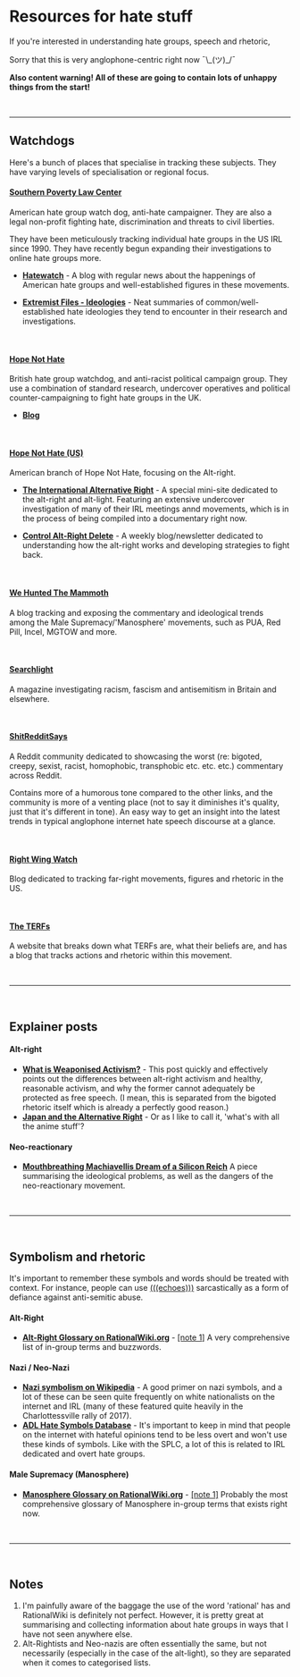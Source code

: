# Resources for hate stuff

If you're interested in understanding hate groups, speech and rhetoric, 

Sorry that this is very anglophone-centric right now ¯\\\_(ツ)_/¯

**Also content warning! All of these are going to contain lots of unhappy things from the start!**

<br/>

----

## Watchdogs

Here's a bunch of places that specialise in tracking these subjects. They have varying levels of specialisation or regional focus.

#### [Southern Poverty Law Center](https://www.splcenter.org)

American hate group watch dog, anti-hate campaigner. They are also a legal non-profit fighting hate, discrimination and threats to civil liberties. 

They have been meticulously tracking individual hate groups in the US IRL since 1990. They have recently begun expanding their investigations to online hate groups more.

- [**Hatewatch**](https://www.splcenter.org/hatewatch) - A blog with regular news about the happenings of American hate groups and well-established figures in these movements.

- [**Extremist Files - Ideologies**](https://www.splcenter.org/fighting-hate/extremist-files/ideology) - Neat summaries of common/well-established hate ideologies they tend to encounter in their research and investigations.

<br/>

#### [Hope Not Hate](https://www.hopenothate.org.uk)

British hate group watchdog, and anti-racist political campaign group. They use a combination of standard research, undercover operatives and political counter-campaigning to fight hate groups in the UK.

- [**Blog**](https://www.hopenothate.org.uk/updates/blog/)

<br/>

#### [Hope Not Hate (US)](https://hopenothate.com) 

American branch of Hope Not Hate, focusing on the Alt-right.




- [**The International Alternative Right**](https://alternativeright.hopenothate.com) - A special mini-site dedicated to the alt-right and alt-light. Featuring an extensive undercover investigation of many of their IRL meetings annd movements, which is in the process of being compiled into a documentary right now.

- [**Control Alt-Right Delete**](https://hopenothate.com/ctrl-alt-right-delete/) - A weekly blog/newsletter dedicated to understanding how the alt-right works and developing strategies to fight back.

<br/>

#### [We Hunted The Mammoth](https://www.wehuntedthemammoth.com)

A blog tracking and exposing the commentary and ideological trends among the Male Supremacy/'Manosphere' movements, such as PUA, Red Pill, Incel, MGTOW and more.


<br/>

#### [Searchlight](http://www.searchlightmagazine.com)

A magazine investigating racism, fascism and antisemitism in Britain and elsewhere.

<br/>


#### [ShitRedditSays](https://www.reddit.com/r/ShitRedditSays/)

A Reddit community dedicated to showcasing the worst (re: bigoted, creepy, sexist, racist, homophobic, transphobic etc. etc. etc.) commentary across Reddit.

Contains more of a humorous tone compared to the other links, and the community is more of a venting place (not to say it diminishes it's quality, just that it's different in tone). An easy way to get an insight into the latest trends in typical anglophone internet hate speech discourse at a glance.

<br/>

#### [Right Wing Watch](http://www.rightwingwatch.org)

Blog dedicated to tracking far-right movements, figures and rhetoric in the US.

<br/>

#### [The TERFs](http://theterfs.com)

A website that breaks down what TERFs are, what their beliefs are, and has a blog that tracks actions and rhetoric within this movement.


<br/>


----

<br/>

## Explainer posts

#### Alt-right
- [**What is Weaponised Activism?**](https://medium.com/@melissaryan/what-is-weaponization-836dc8b006b9) - This post quickly and effectively points out the differences between alt-right activism and healthy, reasonable activism, and why the former cannot adequately be protected as free speech. (I mean, this is separated from the bigoted rhetoric itself which is already a perfectly good reason.)
- [**Japan and the Alternative Right**](https://hopenothate.com/2018/04/20/japan-and-the-alternative-right/) - Or as I like to call it, 'what's with all the anime stuff'?


#### Neo-reactionary
- [**Mouthbreathing Machiavellis Dream of a Silicon Reich**](https://thebaffler.com/latest/mouthbreathing-machiavellis) A piece summarising the ideological problems, as well as the dangers of the neo-reactionary movement.


<br/>

----

<br/>


## Symbolism and rhetoric

It's important to remember these symbols and words should be treated with context. For instance, people can use [(((echoes)))](https://rationalwiki.org/wiki/Alt-right_glossary#.28.28.28.29.29.29) sarcastically as a form of defiance against anti-semitic abuse.

#### Alt-Right

- [**Alt-Right Glossary on RationalWiki.org**](https://rationalwiki.org/wiki/Alt-right_glossary) - [[note 1]](#notes-1) A very comprehensive list of in-group terms and buzzwords.


#### Nazi / Neo-Nazi
- [**Nazi symbolism on Wikipedia**](https://en.wikipedia.org/wiki/Nazi_symbolism) - A good primer on nazi symbols, and a lot of these can be seen quite frequently on white nationalists on the internet and IRL (many of these featured quite heavily in the Charlottessville rally of 2017).
- [**ADL Hate Symbols Database**](https://www.adl.org/education-and-resources/resource-knowledge-base/hate-symbols?page=4) - It's important to keep in mind that people on the internet with hateful opinions tend to be less overt and won't use these kinds of symbols. Like with the SPLC, a lot of this is related to IRL dedicated and overt hate groups.

#### Male Supremacy (Manosphere)

- [**Manosphere Glossary on RationalWiki.org**](https://rationalwiki.org/wiki/Manosphere_glossary) - [[note 1]](#notes-1) Probably the most comprehensive glossary of Manosphere in-group terms that exists right now.

<br/>

-----


<br/>



## Notes


1. <a id='notes-1'></a> I'm painfully aware of the baggage the use of the word 'rational' has and RationalWiki is definitely not perfect. However, it is pretty great at summarising and collecting information about hate groups in ways that I have not seen anywhere else.
2. Alt-Rightists and Neo-nazis are often essentially the same, but not necessarily (especially in the case of the alt-light), so they are separated when it comes to categorised lists.